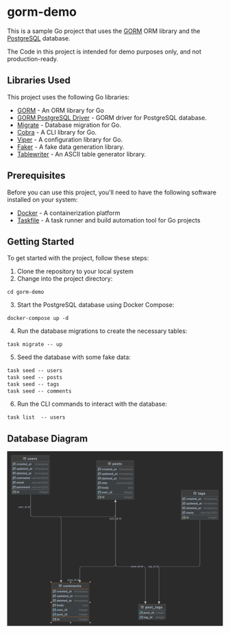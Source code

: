# gorm-demo

This is a sample Go project that uses the [GORM](https://gorm.io/) ORM library and the [PostgreSQL](https://www.postgresql.org/) database.

The Code in this project is intended for demo purposes only, and not production-ready.



## Libraries Used

This project uses the following Go libraries:

- [GORM](https://gorm.io/) - An ORM library for Go
- [GORM PostgreSQL Driver](https://github.com/go-gorm/postgres) - GORM driver for PostgreSQL database.
- [Migrate](https://github.com/golang-migrate/migrate) - Database migration for Go.
- [Cobra](https://github.com/spf13/cobra) - A CLI library for Go.
- [Viper](https://github.com/spf13/viper) - A configuration library for Go.
- [Faker](https://github.com/jaswdr/faker) - A fake data generation library.
- [Tablewriter](https://github.com/olekukonko/tablewriter) - An ASCII table generator library. 

## Prerequisites

Before you can use this project, you'll need to have the following software installed on your system:

- [Docker](https://www.docker.com/) - A containerization platform
- [Taskfile](https://taskfile.dev/) - A task runner and build automation tool for Go projects

## Getting Started

To get started with the project, follow these steps:

1. Clone the repository to your local system
2. Change into the project directory:

```
cd gorm-demo
```

3. Start the PostgreSQL database using Docker Compose:

```
docker-compose up -d
```

4. Run the database migrations to create the necessary tables:

```
task migrate -- up
```

5. Seed the database with some fake data:

```
task seed -- users
task seed -- posts
task seed -- tags
task seed -- comments
```

6. Run the CLI commands to interact with the database:

```
task list  -- users
```



## Database Diagram

![](docs/db-diagram.png)